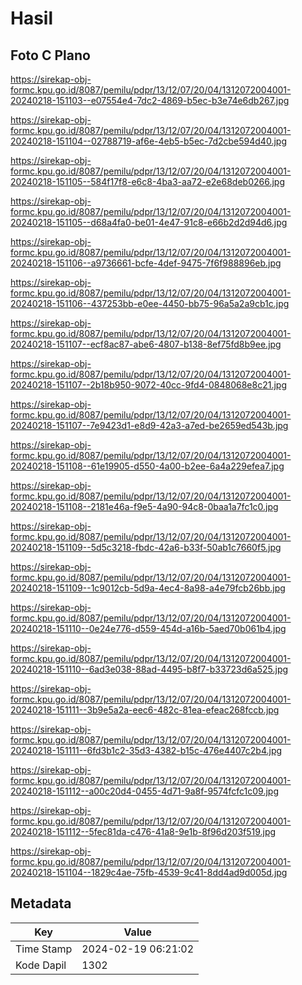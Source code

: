 # Hasil

## Foto C Plano

https://sirekap-obj-formc.kpu.go.id/8087/pemilu/pdpr/13/12/07/20/04/1312072004001-20240218-151103--e07554e4-7dc2-4869-b5ec-b3e74e6db267.jpg

https://sirekap-obj-formc.kpu.go.id/8087/pemilu/pdpr/13/12/07/20/04/1312072004001-20240218-151104--02788719-af6e-4eb5-b5ec-7d2cbe594d40.jpg

https://sirekap-obj-formc.kpu.go.id/8087/pemilu/pdpr/13/12/07/20/04/1312072004001-20240218-151105--584f17f8-e6c8-4ba3-aa72-e2e68deb0266.jpg

https://sirekap-obj-formc.kpu.go.id/8087/pemilu/pdpr/13/12/07/20/04/1312072004001-20240218-151105--d68a4fa0-be01-4e47-91c8-e66b2d2d94d6.jpg

https://sirekap-obj-formc.kpu.go.id/8087/pemilu/pdpr/13/12/07/20/04/1312072004001-20240218-151106--a9736661-bcfe-4def-9475-7f6f988896eb.jpg

https://sirekap-obj-formc.kpu.go.id/8087/pemilu/pdpr/13/12/07/20/04/1312072004001-20240218-151106--437253bb-e0ee-4450-bb75-96a5a2a9cb1c.jpg

https://sirekap-obj-formc.kpu.go.id/8087/pemilu/pdpr/13/12/07/20/04/1312072004001-20240218-151107--ecf8ac87-abe6-4807-b138-8ef75fd8b9ee.jpg

https://sirekap-obj-formc.kpu.go.id/8087/pemilu/pdpr/13/12/07/20/04/1312072004001-20240218-151107--2b18b950-9072-40cc-9fd4-0848068e8c21.jpg

https://sirekap-obj-formc.kpu.go.id/8087/pemilu/pdpr/13/12/07/20/04/1312072004001-20240218-151107--7e9423d1-e8d9-42a3-a7ed-be2659ed543b.jpg

https://sirekap-obj-formc.kpu.go.id/8087/pemilu/pdpr/13/12/07/20/04/1312072004001-20240218-151108--61e19905-d550-4a00-b2ee-6a4a229efea7.jpg

https://sirekap-obj-formc.kpu.go.id/8087/pemilu/pdpr/13/12/07/20/04/1312072004001-20240218-151108--2181e46a-f9e5-4a90-94c8-0baa1a7fc1c0.jpg

https://sirekap-obj-formc.kpu.go.id/8087/pemilu/pdpr/13/12/07/20/04/1312072004001-20240218-151109--5d5c3218-fbdc-42a6-b33f-50ab1c7660f5.jpg

https://sirekap-obj-formc.kpu.go.id/8087/pemilu/pdpr/13/12/07/20/04/1312072004001-20240218-151109--1c9012cb-5d9a-4ec4-8a98-a4e79fcb26bb.jpg

https://sirekap-obj-formc.kpu.go.id/8087/pemilu/pdpr/13/12/07/20/04/1312072004001-20240218-151110--0e24e776-d559-454d-a16b-5aed70b061b4.jpg

https://sirekap-obj-formc.kpu.go.id/8087/pemilu/pdpr/13/12/07/20/04/1312072004001-20240218-151110--6ad3e038-88ad-4495-b8f7-b33723d6a525.jpg

https://sirekap-obj-formc.kpu.go.id/8087/pemilu/pdpr/13/12/07/20/04/1312072004001-20240218-151111--3b9e5a2a-eec6-482c-81ea-efeac268fccb.jpg

https://sirekap-obj-formc.kpu.go.id/8087/pemilu/pdpr/13/12/07/20/04/1312072004001-20240218-151111--6fd3b1c2-35d3-4382-b15c-476e4407c2b4.jpg

https://sirekap-obj-formc.kpu.go.id/8087/pemilu/pdpr/13/12/07/20/04/1312072004001-20240218-151112--a00c20d4-0455-4d71-9a8f-9574fcfc1c09.jpg

https://sirekap-obj-formc.kpu.go.id/8087/pemilu/pdpr/13/12/07/20/04/1312072004001-20240218-151112--5fec81da-c476-41a8-9e1b-8f96d203f519.jpg

https://sirekap-obj-formc.kpu.go.id/8087/pemilu/pdpr/13/12/07/20/04/1312072004001-20240218-151104--1829c4ae-75fb-4539-9c41-8dd4ad9d005d.jpg


## Metadata

| Key        | Value               |
| ---------- | ------------------- |
| Time Stamp | 2024-02-19 06:21:02 |
| Kode Dapil | 1302                |



